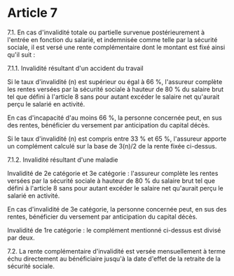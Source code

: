 # Article 7

7.1. En cas d'invalidité totale ou partielle survenue postérieurement à l'entrée en fonction du salarié, et indemnisée comme telle par la sécurité sociale, il est versé une rente complémentaire dont le montant est fixé ainsi qu'il suit :

7.1.1. Invalidité résultant d'un accident du travail

Si le taux d'invalidité (n) est supérieur ou égal à 66 %, l'assureur complète les rentes versées par la sécurité sociale à hauteur de 80 % du salaire brut tel que défini à l'article 8 sans pour autant excéder le salaire net qu'aurait perçu le salarié en activité.

En cas d'incapacité d'au moins 66 %, la personne concernée peut, en sus des rentes, bénéficier du versement par anticipation du capital décès.

Si le taux d'invalidité (n) est compris entre 33 % et 65 %, l'assureur apporte un complément calculé sur la base de 3(n)/2 de la rente fixée ci-dessus.

7.1.2. Invalidité résultant d'une maladie

Invalidité de 2e catégorie et 3e catégorie : l'assureur complète les rentes versées par la sécurité sociale à hauteur de 80 % du salaire brut tel que défini à l'article 8 sans pour autant excéder le salaire net qu'aurait perçu le salarié en activité.

En cas d'invalidité de 3e catégorie, la personne concernée peut, en sus des rentes, bénéficier du versement par anticipation du capital décès.

Invalidité de 1re catégorie : le complément mentionné ci-dessus est divisé par deux.

7.2. La rente complémentaire d'invalidité est versée mensuellement à terme échu directement au bénéficiaire jusqu'à la date d'effet de la retraite de la sécurité sociale.

